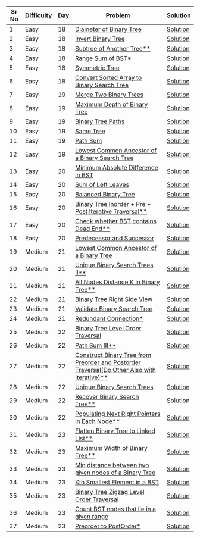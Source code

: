 | Sr No | Difficulty | Day | Problem                                                                                                                                                                                     | Solution                                                                             |
| ----- | ---------- | --- | ------------------------------------------------------------------------------------------------------------------------------------------------------------------------------------------- | ------------------------------------------------------------------------------------ |
| 1     | Easy       | 18  | [Diameter of Binary Tree](https://leetcode.com/problems/diameter-of-binary-tree/)                                                                                                           | [Solution](./Easy/Diameter_of_Binary_Tree.cpp)                                       |
| 2     | Easy       | 18  | [Invert Binary Tree](https://leetcode.com/problems/invert-binary-tree/)                                                                                                                     | [Solution](./Easy/Invert_Binary_Tree.cpp)                                            |
| 3     | Easy       | 18  | [Subtree of Another Tree\*\*]()                                                                                                                                                             | [Solution](./Easy/)                                                                  |
| 4     | Easy       | 18  | [Range Sum of BST\*](https://leetcode.com/problems/range-sum-of-bst/)                                                                                                                       | [Solution](./Easy/Range_Sum_of_BST.cpp)                                              |
| 5     | Easy       | 18  | [Symmetric Tree](https://leetcode.com/problems/symmetric-tree/)                                                                                                                             | [Solution](./Easy/Symmetric_Tree.cpp)                                                |
| 6     | Easy       | 18  | [Convert Sorted Array to Binary Search Tree](https://leetcode.com/problems/convert-sorted-array-to-binary-search-tree/)                                                                     | [Solution](./Easy/Convert_Sorted_Array_to_Binary_Search_Tree.cpp)                    |
| 7     | Easy       | 19  | [Merge Two Binary Trees](https://leetcode.com/problems/merge-two-binary-trees/)                                                                                                             | [Solution](./Easy/Merge_Two_Binary_Trees.cpp)                                        |
| 8     | Easy       | 19  | [Maximum Depth of Binary Tree](https://leetcode.com/problems/maximum-depth-of-binary-tree/submissions/)                                                                                     | [Solution](./Easy/Maximum_Depth_of_Binary_Tree.cpp)                                  |
| 9     | Easy       | 19  | [Binary Tree Paths](https://leetcode.com/problems/binary-tree-paths/)                                                                                                                       | [Solution](./Easy/Binary_Tree_Paths.cpp)                                             |
| 10    | Easy       | 19  | [Same Tree](https://leetcode.com/problems/same-tree/)                                                                                                                                       | [Solution](./Easy/Same_Tree.cpp)                                                     |
| 11    | Easy       | 19  | [Path Sum](https://leetcode.com/problems/path-sum/)                                                                                                                                         | [Solution](./Easy/Path_Sum.cpp)                                                      |
| 12    | Easy       | 19  | [Lowest Common Ancestor of a Binary Search Tree](https://leetcode.com/problems/lowest-common-ancestor-of-a-binary-search-tree/)                                                             | [Solution](./Easy/Lowest_Common_Ancestor_of_a_Binary_Search_Tree.cpp)                |
| 13    | Easy       | 20  | [Minimum Absolute Difference in BST](https://leetcode.com/problems/minimum-absolute-difference-in-bst/)                                                                                     | [Solution](./Easy/Minimum_Absolute_Difference_in_BST.cpp)                            |
| 14    | Easy       | 20  | [Sum of Left Leaves](https://leetcode.com/problems/sum-of-left-leaves/)                                                                                                                     | [Solution](./Easy/Sum_of_Left_Leaves.cpp)                                            |
| 15    | Easy       | 20  | [Balanced Binary Tree](https://leetcode.com/problems/balanced-binary-tree/)                                                                                                                 | [Solution](./Easy/Balanced_Binary_Tree.cpp)                                          |
| 16    | Easy       | 20  | [Binary Tree Inorder + Pre + Post Iterative Traversal\*\*](https://leetcode.com/problems/binary-tree-inorder-traversal/)                                                                    | [Solution](./Easy/Binary_Tree_Inorder_Traversal.cpp)                                 |
| 17    | Easy       | 20  | [Check whether BST contains Dead End\*\*](https://practice.geeksforgeeks.org/problems/check-whether-bst-contains-dead-end/1)                                                                | [Solution](./Easy/Check_whether_BST_contains_Dead_End.cpp)                           |
| 18    | Easy       | 20  | [Predecessor and Successor](https://practice.geeksforgeeks.org/problems/predecessor-and-successor/1)                                                                                        | [Solution](./Easy/Predecessor_and_Successor.cpp)                                     |
| 19    | Medium     | 21  | [Lowest Common Ancestor of a Binary Tree](https://leetcode.com/problems/lowest-common-ancestor-of-a-binary-tree/)                                                                           | [Solution](./Medium/Lowest_Common_Ancestor_of_a_Binary_Tree.cpp)                     |
| 20    | Medium     | 21  | [Unique Binary Search Trees II\*\*](https://leetcode.com/problems/unique-binary-search-trees-ii/)                                                                                           | [Solution](./Medium/Unique_Binary_Search_Trees_II.cpp)                               |
| 21    | Medium     | 21  | [All Nodes Distance K in Binary Tree\*\*](https://leetcode.com/problems/all-nodes-distance-k-in-binary-tree/)                                                                               | [Solution](./Medium/All_Nodes_Distance_K_in_Binary_Tree.cpp)                         |
| 22    | Medium     | 21  | [Binary Tree Right Side View](https://leetcode.com/problems/binary-tree-right-side-view/)                                                                                                   | [Solution](./Medium/Binary_Tree_Right_Side_View.cpp)                                 |
| 23    | Medium     | 21  | [Validate Binary Search Tree](https://leetcode.com/problems/validate-binary-search-tree/)                                                                                                   | [Solution](./Medium/Validate_Binary_Search_Tree.cpp)                                 |
| 24    | Medium     | 21  | [Redundant Connection\*](./Medium/Redundant_Connection.cpp)                                                                                                                                 | [Solution](./Medium/Redundant_Connection.cpp)                                        |
| 25    | Medium     | 22  | [Binary Tree Level Order Traversal](https://leetcode.com/problems/binary-tree-level-order-traversal/)                                                                                       | [Solution](./Medium/Binary_Tree_Level_Order_Traversal.cpp)                           |
| 26    | Medium     | 22  | [Path Sum III\*\*](https://leetcode.com/problems/path-sum-iii/)                                                                                                                             | [Solution](./Medium/Path_Sum_III.cpp)                                                |
| 27    | Medium     | 22  | [Construct Binary Tree from Preorder and Postorder Traversal(Do Other Also with Iterative)\*\*](https://leetcode.com/problems/construct-binary-tree-from-preorder-and-postorder-traversal/) | [Solution](./Medium/Construct_Binary_Tree_from_Preorder_and_Postorder_Traversal.cpp) |
| 28    | Medium     | 22  | [Unique Binary Search Trees](https://leetcode.com/problems/unique-binary-search-trees/)                                                                                                     | [Solution](./Medium/Unique_Binary_Search_Trees.cpp)                                  |
| 29    | Medium     | 22  | [Recover Binary Search Tree\*\*](https://leetcode.com/problems/recover-binary-search-tree/)                                                                                                 | [Solution](./Medium/Recover_Binary_Search_Tree.cpp)                                  |
| 30    | Medium     | 22  | [Populating Next Right Pointers in Each Node\*\*](https://leetcode.com/problems/populating-next-right-pointers-in-each-node/)                                                               | [Solution](./Medium/Populating_Next_Right_Pointers_in_Each_Node.cpp)                 |
| 31    | Medium     | 23  | [Flatten Binary Tree to Linked List\*\*](https://leetcode.com/problems/flatten-binary-tree-to-linked-list/)                                                                                 | [Solution](./Medium/Flatten_Binary_Tree_to_Linked_List.cpp)                          |
| 32    | Medium     | 23  | [Maximum Width of Binary Tree\*\*](https://leetcode.com/problems/maximum-width-of-binary-tree/)                                                                                             | [Solution](./Medium/Maximum_Width_of_Binary_Tree.cpp)                                |
| 33    | Medium     | 23  | [Min distance between two given nodes of a Binary Tree](https://practice.geeksforgeeks.org/problems/min-distance-between-two-given-nodes-of-a-binary-tree/1)                                | [Solution](./Medium/Min_distance_between_two_given_nodes_of_a_Binary_Tree.cpp)       |
| 34    | Medium     | 23  | [Kth Smallest Element in a BST](https://leetcode.com/problems/kth-smallest-element-in-a-bst/)                                                                                               | [Solution](./Medium/Kth_Smallest_Element_in_a_BST.cpp)                               |
| 35    | Medium     | 23  | [Binary Tree Zigzag Level Order Traversal](https://leetcode.com/problems/binary-tree-zigzag-level-order-traversal/)                                                                         | [Solution](./Medium/Binary_Tree_Zigzag_Level_Order_Traversal.cpp)                    |
| 36    | Medium     | 23  | [Count BST nodes that lie in a given range ](https://practice.geeksforgeeks.org/problems/count-bst-nodes-that-lie-in-a-given-range/1)                                                       | [Solution](./Medium/Count_BST_nodes_that_lie_in_a_given_range.cpp)                   |
| 37    | Medium     | 23  | [Preorder to PostOrder\*](https://practice.geeksforgeeks.org/problems/preorder-to-postorder4423/1)                                                                                          | [Solution](./Medium/Preorder_to_PostOrder.cpp)                                       |
